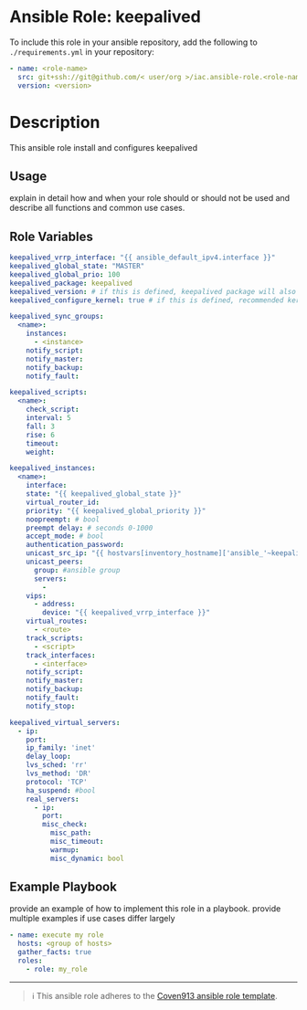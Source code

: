 # Ansible Role: keepalived

To include this role in your ansible repository, add the following to  `./requirements.yml` in your repository:

```yaml
- name: <role-name>
  src: git+ssh://git@github.com/< user/org >/iac.ansible-role.<role-name>.git
  version: <version>
```

# Description

This ansible role install and configures keepalived

## Usage

explain in detail how and when your role should or should not be used and describe all functions and common use cases.


## Role Variables

```yaml
keepalived_vrrp_interface: "{{ ansible_default_ipv4.interface }}"
keepalived_global_state: "MASTER"
keepalived_global_prio: 100
keepalived_package: keepalived
keepalived_version: # if this is defined, keepalived package will also be pinned to this specific version
keepalived_configure_kernel: true # if this is defined, recommended kernel parameters as per /vars/sysctl_conf will be applied

keepalived_sync_groups:
  <name>:
    instances:
      - <instance>
    notify_script:
    notify_master:
    notify_backup:
    notify_fault:

keepalived_scripts:
  <name>:
    check_script:
    interval: 5
    fall: 3
    rise: 6
    timeout:
    weight:

keepalived_instances:
  <name>:
    interface:
    state: "{{ keepalived_global_state }}"
    virtual_router_id:
    priority: "{{ keepalived_global_priority }}"
    noopreempt: # bool
    preempt delay: # seconds 0-1000
    accept_mode: # bool
    authentication_password:
    unicast_src_ip: "{{ hostvars[inventory_hostname]['ansible_'~keepalived_vrrp_interface].ipv4.address }}"
    unicast_peers:
      group: #ansible group
      servers:
        -
    vips:
      - address:
        device: "{{ keepalived_vrrp_interface }}"
    virtual_routes:
      - <route>
    track_scripts:
      - <script>
    track_interfaces:
      - <interface>
    notify_script:
    notify_master:
    notify_backup:
    notify_fault:
    notify_stop:

keepalived_virtual_servers:
  - ip:
    port:
    ip_family: 'inet'
    delay_loop:
    lvs_sched: 'rr'
    lvs_method: 'DR'
    protocol: 'TCP'
    ha_suspend: #bool
    real_servers:
      - ip:
        port:
        misc_check:
          misc_path:
          misc_timeout:
          warmup:
          misc_dynamic: bool
```

## Example Playbook

provide an example of how to implement this role in a playbook. provide multiple examples if use cases differ largely

```yaml
- name: execute my role
  hosts: <group of hosts>
  gather_facts: true
  roles:
    - role: my_role
```

---
> ℹ️ This ansible role adheres to the [Coven913 ansible role template](https://github.com/coven913/template.ansible-role).